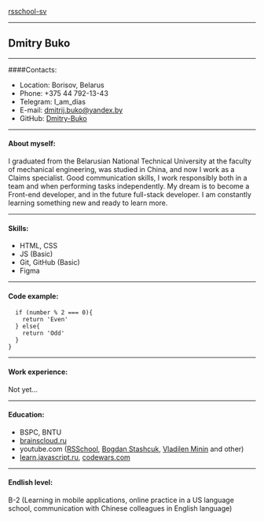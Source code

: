 [rsschool-sv]()
***
## Dmitry Buko
***
####Contacts:
* Location: Borisov, Belarus
* Phone: +375 44 792-13-43
* Telegram: I_am_dias
* E-mail: dmitrij.buko@yandex.by
* GitHub: [Dmitry-Buko](https://github.com/Dmitry-Buko)
---
#### About myself:
I graduated from the Belarusian National Technical University at the faculty of mechanical engineering, was studied in China, and now I work as a Claims specialist. Good communication skills, I work responsibly both in a team and when performing tasks independently. My dream is to become a Front-end developer, and in the future full-stack developer. I am constantly learning something new and ready to learn more.
***
#### Skills:
- HTML, CSS
- JS (Basic)
- Git, GitHub (Basic)
- Figma
***
#### Code example:
```function even_or_odd(number) {
  if (number % 2 === 0){
    return 'Even'
  } else{
    return 'Odd'
  }
}
```
***
#### Work experience:
Not yet...
***
#### Education:
* BSPC, BNTU
* [brainscloud.ru](https://brainscloud.ru/)
* youtube.com ([RSSchool](https://www.youtube.com/c/RollingScopesSchool), [Bogdan Stashcuk](https://www.youtube.com/channel/UCiyasqPIZz8zzbJp7-17dJw), [Vladilen Minin](https://www.youtube.com/c/VladilenMinin) and other)
* [learn.javascript.ru](https://learn.javascript.ru/), [codewars.com](https://www.codewars.com/)
***
#### Endlish level:
B-2 (Learning in mobile applications, online practice in a US language school, communication with Chinese colleagues in English language)